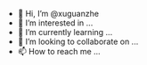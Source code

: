 - 👋 Hi, I’m @xuguanzhe
- 👀 I’m interested in ...
- 🌱 I’m currently learning ...
- 💞️ I’m looking to collaborate on ...
- 📫 How to reach me ...

<!---
xuguanzhe/xuguanzhe is a ✨ special ✨ repository because its `README.md` (this file) appears on your GitHub profile.
You can click the Preview link to take a look at your changes.
--->
